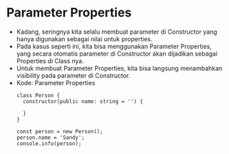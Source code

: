 # Parameter Properties
* Kadang, seringnya kita selalu membuat parameter di Constructor yang hanya digunakan sebagai nilai untuk properties.
* Pada kasus seperti ini, kita bisa menggunakan Parameter Properties, yang secara otomatis parameter di Constructor akan dijadikan sebagai Properties di Class nya.
* Untuk membuat Parameter Properties, kita bisa langsung menambahkan visibility pada parameter di Constructor.
* Kode: Parameter Properties
  ```TSX
  class Person {
    constructor(public name: string = '') {

    }
  }

  const person = new Person();
  person.name = 'Sandy';
  console.info(person);
  ```
